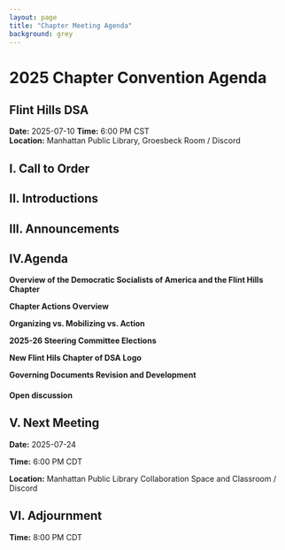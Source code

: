 ```yaml
---
layout: page
title: "Chapter Meeting Agenda"
background: grey
---
```


# 2025 Chapter Convention Agenda
## Flint Hills DSA

**Date:** 2025-07-10
**Time:** 6:00 PM CST  
**Location:** Manhattan Public Library, Groesbeck Room / Discord  

## I. Call to Order

## II. Introductions

## III. Announcements

## IV.Agenda

**Overview of the Democratic Socialists of America and the Flint Hills Chapter**

**Chapter Actions Overview**

**Organizing vs. Mobilizing vs. Action** 

**2025-26 Steering Committee Elections**
 
**New Flint Hils Chapter of DSA Logo**

**Governing Documents Revision and Development**

#### Open discussion

## V. Next Meeting 
**Date:** 2025-07-24 

**Time:** 6:00 PM CDT  

**Location:** Manhattan Public Library Collaboration Space and Classroom / Discord  

## VI. Adjournment

**Time:** 8:00 PM CDT

